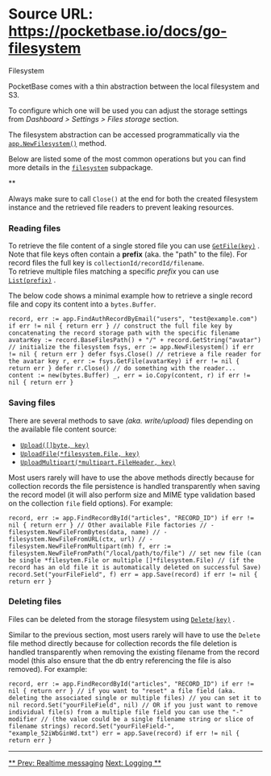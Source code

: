 # Source URL: https://pocketbase.io/docs/go-filesystem

Filesystem

PocketBase comes with a thin abstraction between the local filesystem and S3.

To configure which one will be used you can adjust the storage settings from *Dashboard > Settings > Files storage* section.

The filesystem abstraction can be accessed programmatically via the [`app.NewFilesystem()`](https://pkg.go.dev/github.com/pocketbase/pocketbase/core#BaseApp.NewFilesystem) method.

Below are listed some of the most common operations but you can find more details in the [`filesystem`](https://pkg.go.dev/github.com/pocketbase/pocketbase/tools/filesystem) subpackage.

**

Always make sure to call `Close()` at the end for both the created filesystem instance and the retrieved file readers to prevent leaking resources.

###  Reading files 

To retrieve the file content of a single stored file you can use [`GetFile(key)`](https://pkg.go.dev/github.com/pocketbase/pocketbase/tools/filesystem#System.GetFile) .   
Note that file keys often contain a **prefix** (aka. the "path" to the file). For record files the full key is `collectionId/recordId/filename`.   
To retrieve multiple files matching a specific *prefix* you can use [`List(prefix)`](https://pkg.go.dev/github.com/pocketbase/pocketbase/tools/filesystem#System.List) .

The below code shows a minimal example how to retrieve a single record file and copy its content into a `bytes.Buffer`.

`record, err := app.FindAuthRecordByEmail("users", "test@example.com") if err != nil { return err } // construct the full file key by concatenating the record storage path with the specific filename avatarKey := record.BaseFilesPath() + "/" + record.GetString("avatar") // initialize the filesystem fsys, err := app.NewFilesystem() if err != nil { return err } defer fsys.Close() // retrieve a file reader for the avatar key r, err := fsys.GetFile(avatarKey) if err != nil { return err } defer r.Close() // do something with the reader... content := new(bytes.Buffer) _, err = io.Copy(content, r) if err != nil { return err }`

###  Saving files 

There are several methods to save *(aka. write/upload)* files depending on the available file content source:

  * [`Upload([]byte, key)`](https://pkg.go.dev/github.com/pocketbase/pocketbase/tools/filesystem#System.Upload)
  * [`UploadFile(*filesystem.File, key)`](https://pkg.go.dev/github.com/pocketbase/pocketbase/tools/filesystem#System.UploadFile)
  * [`UploadMultipart(*multipart.FileHeader, key)`](https://pkg.go.dev/github.com/pocketbase/pocketbase/tools/filesystem#System.UploadFile)

Most users rarely will have to use the above methods directly because for collection records the file persistence is handled transparently when saving the record model (it will also perform size and MIME type validation based on the collection `file` field options). For example:

`record, err := app.FindRecordById("articles", "RECORD_ID") if err != nil { return err } // Other available File factories // - filesystem.NewFileFromBytes(data, name) // - filesystem.NewFileFromURL(ctx, url) // - filesystem.NewFileFromMultipart(mh) f, err := filesystem.NewFileFromPath("/local/path/to/file") // set new file (can be single *filesytem.File or multiple []*filesystem.File) // (if the record has an old file it is automatically deleted on successful Save) record.Set("yourFileField", f) err = app.Save(record) if err != nil { return err }`

###  Deleting files 

Files can be deleted from the storage filesystem using [`Delete(key)`](https://pkg.go.dev/github.com/pocketbase/pocketbase/tools/filesystem#System.Delete) .

Similar to the previous section, most users rarely will have to use the `Delete` file method directly because for collection records the file deletion is handled transparently when removing the existing filename from the record model (this also ensure that the db entry referencing the file is also removed). For example:

`record, err := app.FindRecordById("articles", "RECORD_ID") if err != nil { return err } // if you want to "reset" a file field (aka. deleting the associated single or multiple files) // you can set it to nil record.Set("yourFileField", nil) // OR if you just want to remove individual file(s) from a multiple file field you can use the "-" modifier // (the value could be a single filename string or slice of filename strings) record.Set("yourFileField-", "example_52iWbGinWd.txt") err = app.Save(record) if err != nil { return err }`

* * *

[** Prev: Realtime messaging](/docs/go-realtime) [Next: Logging **](/docs/go-logging)